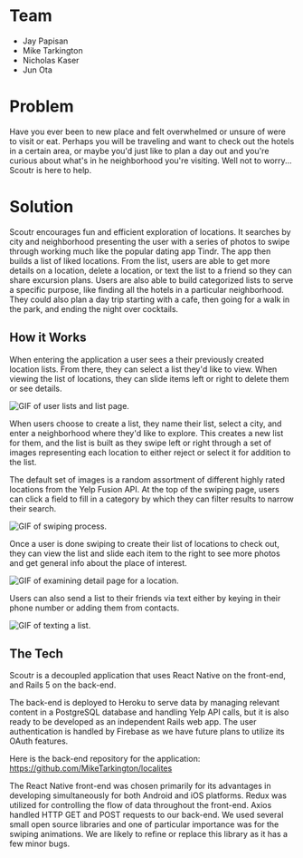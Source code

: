 # Team

- Jay Papisan
- Mike Tarkington
- Nicholas Kaser
- Jun Ota

# Problem
Have you ever been to new place and felt overwhelmed or unsure of were to visit or eat.   Perhaps you will be traveling and want to check out the hotels in a certain area, or maybe you'd just like to plan a day out and you're curious about what's in he neighborhood you're visiting.  Well not to worry... Scoutr is here to help.
# Solution
Scoutr encourages fun and efficient exploration of locations. It searches by city and neighborhood presenting the user with a series of photos to swipe through working much like the popular dating app Tindr. The app then builds a list of liked locations.  From the list, users are able to get more details on a location, delete a location, or text the list to a friend so they can share excursion plans.  Users are also able to build categorized lists to serve a specific purpose, like  finding all the hotels in a particular neighborhood. They could also plan a day trip starting with a cafe, then going for a walk in the park, and ending the night over cocktails.

## How it Works

When entering the application a user sees a their previously created location lists.  From there, they can select a list they'd like to view. When viewing the list of locations, they can slide items left or right to delete them or see details.

![GIF of user lists and list page.](https://media.giphy.com/media/eY3BSDGafWfg4/giphy.gif)      

When users choose to create a list, they name their list, select a city, and enter a neighborhood where they'd like to explore.  This creates a new list for them, and the list is built as they swipe left or right through a set of images representing each location to either reject or select it for addition to the list.

The default set of images is a random assortment of different highly rated locations from the Yelp Fusion API.  At the top of the swiping page, users can click a field to fill in a category by which they can filter results to narrow their search.

![GIF of swiping process.](https://media.giphy.com/media/TqtjC6ia8Mp5C/giphy.gif)                

Once a user is done swiping to create their list of locations to check out, they can view the list and slide each item to the right to see more photos and get general info about the place of interest.

![GIF of examining detail page for a location.](https://media.giphy.com/media/K676XmQo4DcUU/giphy.gif)

Users can also send a list to their friends via text either by keying in their phone number or adding them from contacts.

![GIF of texting a list.](https://media.giphy.com/media/12SKPzfP5SJjO/giphy.gif)

## The Tech

Scoutr is a decoupled application that uses React Native on the front-end, and Rails 5 on the back-end.

The back-end is deployed to Heroku to serve data by managing relevant content in a PostgreSQL database and handling Yelp API calls, but it is also ready to be developed as an independent Rails web app.  The user authentication is handled by Firebase as we have future plans to utilize its OAuth features.

Here is the back-end repository for the application: https://github.com/MikeTarkington/localites

The React Native front-end was chosen primarily for its advantages in developing simultaneously for both Android and iOS platforms.  Redux was utilized for controlling the flow of data throughout the front-end.  Axios handled HTTP GET and POST requests to our back-end.  We used several small open source libraries and one of particular importance was for the swiping animations.  We are likely to refine or replace this library as it has a few minor bugs.

